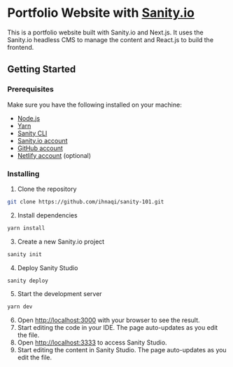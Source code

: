 # Portfolio Website with [Sanity.io](sanity.io)

This is a portfolio website built with Sanity.io and Next.js. It uses the Sanity.io headless CMS to manage the content and React.js to build the frontend.

## Getting Started


### Prerequisites
Make sure you have the following installed on your machine:
- [Node.js](https://nodejs.org/en/)
- [Yarn](https://yarnpkg.com/en/)
- [Sanity CLI](https://www.sanity.io/docs/getting-started-with-sanity-cli)
- [Sanity.io account](https://www.sanity.io/login)
- [GitHub account](https://github.com/signin)
- [Netlify account](https://app.netlify.com/signup) (optional)

### Installing
1. Clone the repository
```zsh
git clone https://github.com/ihnaqi/sanity-101.git
```
2. Install dependencies
```zsh
yarn install
```
3. Create a new Sanity.io project
```zsh
sanity init
```
4. Deploy Sanity Studio
```zsh
sanity deploy
```
5. Start the development server
```zsh
yarn dev
```
6. Open [http://localhost:3000](http://localhost:3000) with your browser to see the result.
7. Start editing the code in your IDE. The page auto-updates as you edit the file.
8. Open [http://localhost:3333](http://localhost:3333) to access Sanity Studio.
9. Start editing the content in Sanity Studio. The page auto-updates as you edit the file.
